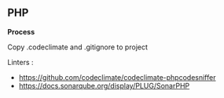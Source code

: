 PHP
--

**Process**

Copy .codeclimate and .gitignore to project

Linters :

- https://github.com/codeclimate/codeclimate-phpcodesniffer
- https://docs.sonarqube.org/display/PLUG/SonarPHP
